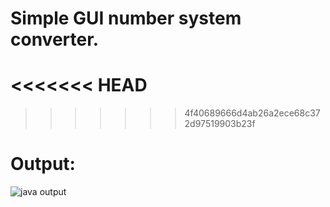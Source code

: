 # Simple GUI number system converter.

<<<<<<< HEAD
=======

>>>>>>> 4f40689666d4ab26a2ece68c372d97519903b23f
# Output:
![java output](https://github.com/Alden-Crist/Number-System-Converter/assets/147938258/bd83807e-820b-4382-b9bb-9138db165abf)
